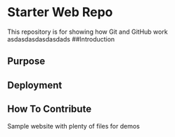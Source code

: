 # Starter Web Repo

This repository is for showing how Git and GitHub work
asdasdasdasdasdads
##Introduction

## Purpose

## Deployment

## How To Contribute
Sample website with plenty of files for demos